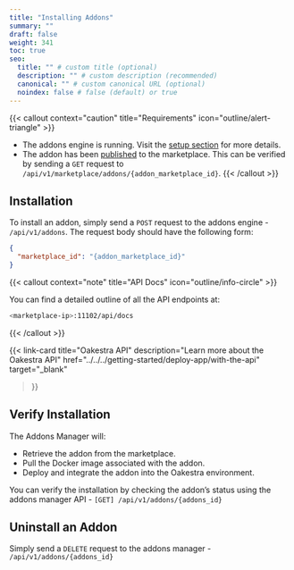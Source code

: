 ```yaml
---
title: "Installing Addons"
summary: ""
draft: false
weight: 341
toc: true
seo:
  title: "" # custom title (optional)
  description: "" # custom description (recommended)
  canonical: "" # custom canonical URL (optional)
  noindex: false # false (default) or true
---
```


{{< callout context="caution" title="Requirements" icon="outline/alert-triangle" >}}

- The addons engine is running. Visit the [setup section](../setting-up) for more details.
- The addon has been [published](../creating-addons) to the marketplace. This can be verified by sending a `GET` request to `/api/v1/marketplace/addons/{addon_marketplace_id}`.
{{< /callout >}}

## Installation

To install an addon, simply send a `POST` request to the addons engine - `/api/v1/addons`. The request body should have the following form:
```json
{
  "marketplace_id": "{addon_marketplace_id}"
}
```

{{< callout context="note" title="API Docs" icon="outline/info-circle" >}}

You can find a detailed outline of all the API endpoints at:
```bash
<marketplace-ip>:11102/api/docs
```
{{< /callout >}}

{{< link-card
  title="Oakestra API"
  description="Learn more about the Oakestra API"
  href="../../../getting-started/deploy-app/with-the-api"
  target="_blank"
>}}

## Verify Installation
The Addons Manager will:
- Retrieve the addon from the marketplace.
- Pull the Docker image associated with the addon.
- Deploy and integrate the addon into the Oakestra environment.

You can verify the installation by checking the addon’s status using the addons manager API - `[GET] /api/v1/addons/{addons_id}`


## Uninstall an Addon

Simply send a `DELETE` request to the addons manager - `/api/v1/addons/{addons_id}`

